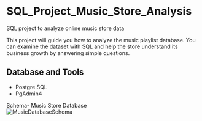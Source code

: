# SQL_Project_Music_Store_Analysis
SQL project to analyze online music store data

This project will guide  you how to analyze the music playlist database. You can examine the dataset with SQL and help the store understand its business growth by answering simple questions.

## Database and Tools
* Postgre SQL
* PgAdmin4

Schema- Music Store Database  
![MusicDatabaseSchema](https://user-images.githubusercontent.com/112153548/213707717-bfc9f479-52d9-407b-99e1-e94db7ae10a3.png)
